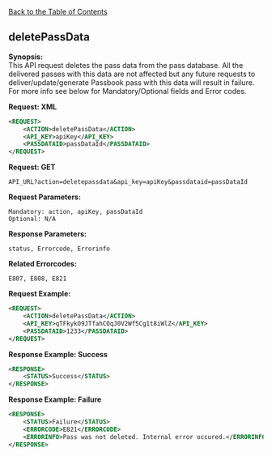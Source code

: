 [Back to the Table of Contents](/1.3/README.md)

## deletePassData


__Synopsis:__  
This API request deletes the pass data from the pass database. All the delivered passes with this data are not affected but any future requests to deliver/update/generate Passbook pass with this data will result in failure. For more info see below for Mandatory/Optional fields and Error codes.

__Request: XML__
```xml
<REQUEST>
    <ACTION>deletePassData</ACTION>
    <API_KEY>apiKey</API_KEY>
    <PASSDATAID>passDataId</PASSDATAID>
</REQUEST>
```

__Request: GET__

    API_URL?action=deletepassdata&api_key=apiKey&passdataid=passDataId

__Request Parameters:__

    Mandatory: action, apiKey, passDataId
    Optional: N/A

__Response Parameters:__

    status, Errorcode, Errorinfo

__Related Errorcodes:__

    E807, E808, E821
    
__Request Example:__
```xml
<REQUEST>
    <ACTION>deletePassData</ACTION>
    <API_KEY>qTFkykO9JTfahCOqJ0V2Wf5Cg1t8iWlZ</API_KEY>
    <PASSDATAID>1233</PASSDATAID>
</REQUEST>
```

__Response Example: Success__
```xml
<RESPONSE>
    <STATUS>Success</STATUS>
</RESPONSE>
```

__Response Example: Failure__
```xml
<RESPONSE>
    <STATUS>Failure</STATUS>
    <ERRORCODE>E821</ERRORCODE>
    <ERRORINFO>Pass was not deleted. Internal error occured.</ERRORINFO>
</RESPONSE>
```
